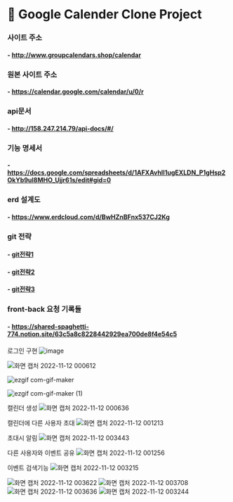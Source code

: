 # 📅 Google Calender Clone Project

### 사이트 주소 
#### - http://www.groupcalendars.shop/calendar

### 원본 사이트 주소
#### - https://calendar.google.com/calendar/u/0/r

### api문서
#### - http://158.247.214.79/api-docs/#/

### 기능 명세서
#### - https://docs.google.com/spreadsheets/d/1AFXAvhII1ugEXLDN_P1gHsp2OkYb9ul8MHO_Ujjr61s/edit#gid=0

### erd 설계도
#### - https://www.erdcloud.com/d/BwHZnBFnx537CJ2Kg

### git 전략
#### - [git전략1](https://shared-spaghetti-774.notion.site/Commit-Message-Convention-f0939e3a810b4f21a70f81b50d3c5e6c)
#### - [git전략2](https://shared-spaghetti-774.notion.site/PR-Convention-e76185a9f06341649e31033814b26ee3)
#### - [git전략3](https://www.notion.so/Workflow-47705ebe076949bd95b5b3182e4b7792)

### front-back 요청 기록들
#### - https://shared-spaghetti-774.notion.site/63c5a8c8228442929ea700de8f4e54c5

로그인 구현
![image](https://user-images.githubusercontent.com/77993709/201359576-f360a970-b875-4633-9aeb-10cd3a1fd8cf.png)


![화면 캡처 2022-11-12 000612](https://user-images.githubusercontent.com/77993709/201381094-13dd9318-d8f0-45aa-a14e-f814c03f8b3e.png)

![ezgif com-gif-maker](https://user-images.githubusercontent.com/77993709/201381187-01de0c6a-95d7-44fe-966e-125bff3c0841.gif)

![ezgif com-gif-maker (1)](https://user-images.githubusercontent.com/77993709/201381230-b8172577-a13a-4553-a177-5a22a032bd78.gif)



캘린더 생성
![화면 캡처 2022-11-12 000636](https://user-images.githubusercontent.com/77993709/201381112-d0cba07d-d0e6-4095-b4c5-f0d385a20cc8.png)

캘린더에 다른 사용자 초대
![화면 캡처 2022-11-12 001213](https://user-images.githubusercontent.com/77993709/201381261-08cbd1a8-b401-444e-ae33-f9ef6b8841b3.png)

초대시 알림
![화면 캡처 2022-11-12 003443](https://user-images.githubusercontent.com/77993709/201381405-7afb6655-4656-4a15-8375-6cf80204cd95.png)


다른 사용자와 이벤트 공유
![화면 캡처 2022-11-12 001256](https://user-images.githubusercontent.com/77993709/201381315-89030b40-0c4b-42cf-bf03-bd6d28fc9999.png)

이벤트 검색기능
![화면 캡처 2022-11-12 003215](https://user-images.githubusercontent.com/77993709/201381546-0321092d-7fbb-4cad-85a6-77fe8bcd90f1.png)


![화면 캡처 2022-11-12 003622](https://user-images.githubusercontent.com/77993709/201381660-ea1ea48b-2106-46ef-ba58-226ed0cc983f.png)
![화면 캡처 2022-11-12 003708](https://user-images.githubusercontent.com/77993709/201381596-30ba0405-d60b-4e4a-beda-a3ea2738af48.png)
![화면 캡처 2022-11-12 003636](https://user-images.githubusercontent.com/77993709/201381583-b5e3a621-5e98-4656-bb78-79bed7bc4f10.png)
![화면 캡처 2022-11-12 003244](https://user-images.githubusercontent.com/77993709/201381624-92062c5c-3f03-4f71-abfe-85209dfdb459.png)

